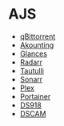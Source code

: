 AJS
===========
- [qBittorrent](https://qb.sistrunk.synology.me//)
- [Akounting](https://AJF.sistrunk.synology.me)
- [Glances](https://glances.sistrunk.synology.me)
- [Radarr](https://radarr.sistrunk.synology.me)
- [Tautulli](https://tautulli.sistrunk.synology.me)
- [Sonarr](https://sonarr.sistrunk.synology.me)
- [Plex](https://plex.sistrunk.synology.me)
- [Portainer](http://192.168.1.184:9000/#!/auth)
- [DS918](http://192.168.1.184:5000/)
- [DSCAM](https://192.168.1.184:5001)
